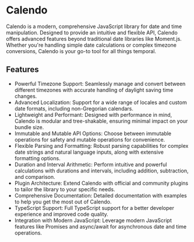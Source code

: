 # Calendo
Calendo is a modern, comprehensive JavaScript library for date and time manipulation. Designed to provide an intuitive and flexible API, Calendo offers advanced features beyond traditional date libraries like Moment.js. Whether you're handling simple date calculations or complex timezone conversions, Calendo is your go-to tool for all things temporal.

## Features
- Powerful Timezone Support: Seamlessly manage and convert between different timezones with accurate handling of daylight saving time changes.
- Advanced Localization: Support for a wide range of locales and custom date formats, including non-Gregorian calendars.
- Lightweight and Performant: Designed with performance in mind, Calendo is modular and tree-shakable, ensuring minimal impact on your bundle size.
- Immutable and Mutable API Options: Choose between immutable operations for safety and mutable operations for convenience.
- Flexible Parsing and Formatting: Robust parsing capabilities for complex date strings and natural language inputs, along with extensive formatting options.
- Duration and Interval Arithmetic: Perform intuitive and powerful calculations with durations and intervals, including addition, subtraction, and comparison.
- Plugin Architecture: Extend Calendo with official and community plugins to tailor the library to your specific needs.
- Comprehensive Documentation: Detailed documentation with examples to help you get the most out of Calendo.
- TypeScript Support: Full TypeScript support for a better developer experience and improved code quality.
- Integration with Modern JavaScript: Leverage modern JavaScript features like Promises and async/await for asynchronous date and time operations.
